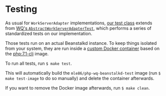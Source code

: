 # Testing

As usual for `WorkServerAdapter` implementations,
[our test class](test/10-BeanstalkdServerTest.php)
extends from
[WQ's `AbstractWorkServerAdapterTest`](https://github.com/mle86/php-wq/blob/master/test/helper/AbstractWorkServerAdapterTest.php),
which performs a series of standardized tests
on our implementation.

Those tests run on an actual Beanstalkd instance.
To keep things isolated from your system,
they are run inside a [custom Docker container](Dockerfile)
based on the [php:7.1-cli](https://hub.docker.com/_/php/) image.

To run all tests,
run
`$ make test`.

This will automatically build the `mle86/php-wq-beanstalkd-test` image
(run `$ make test-image` to do so manually)
and delete the container afterwards.

If you want to remove the Docker image afterwards,
run
`$ make clean`.

